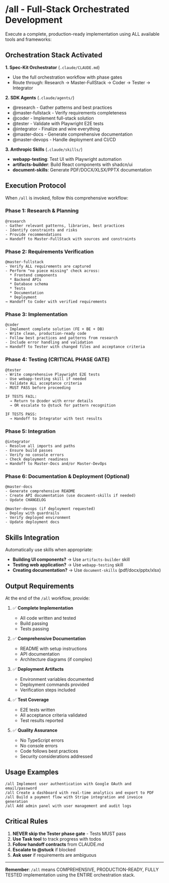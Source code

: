 # /all - Full-Stack Orchestrated Development

Execute a complete, production-ready implementation using ALL available tools and frameworks:

## Orchestration Stack Activated

**1. Spec-Kit Orchestrator** (`.claude/CLAUDE.md`)
- Use the full orchestration workflow with phase gates
- Route through: Research → Master-FullStack → Coder → Tester → Integrator

**2. SDK Agents** (`.claude/agents/`)
- @research - Gather patterns and best practices
- @master-fullstack - Verify requirements completeness
- @coder - Implement full-stack solution
- @tester - Validate with Playwright E2E tests
- @integrator - Finalize and wire everything
- @master-docs - Generate comprehensive documentation
- @master-devops - Handle deployment and CI/CD

**3. Anthropic Skills** (`.claude/skills/`)
- **webapp-testing**: Test UI with Playwright automation
- **artifacts-builder**: Build React components with shadcn/ui
- **document-skills**: Generate PDF/DOCX/XLSX/PPTX documentation

## Execution Protocol

When `/all` is invoked, follow this comprehensive workflow:

### Phase 1: Research & Planning
```
@research
- Gather relevant patterns, libraries, best practices
- Identify constraints and risks
- Provide recommendations
→ Handoff to Master-FullStack with sources and constraints
```

### Phase 2: Requirements Verification
```
@master-fullstack
- Verify ALL requirements are captured
- Perform "no piece missing" check across:
  * Frontend components
  * Backend APIs
  * Database schema
  * Tests
  * Documentation
  * Deployment
→ Handoff to Coder with verified requirements
```

### Phase 3: Implementation
```
@coder
- Implement complete solution (FE + BE + DB)
- Write clean, production-ready code
- Follow best practices and patterns from research
- Include error handling and validation
→ Handoff to Tester with changed files and acceptance criteria
```

### Phase 4: Testing (CRITICAL PHASE GATE)
```
@tester
- Write comprehensive Playwright E2E tests
- Use webapp-testing skill if needed
- Validate ALL acceptance criteria
- MUST PASS before proceeding

IF TESTS FAIL:
  → Return to @coder with error details
  → OR escalate to @stuck for pattern recognition

IF TESTS PASS:
  → Handoff to Integrator with test results
```

### Phase 5: Integration
```
@integrator
- Resolve all imports and paths
- Ensure build passes
- Verify no console errors
- Check deployment readiness
→ Handoff to Master-Docs and/or Master-DevOps
```

### Phase 6: Documentation & Deployment (Optional)
```
@master-docs
- Generate comprehensive README
- Create API documentation (use document-skills if needed)
- Update CHANGELOG

@master-devops (if deployment requested)
- Deploy with guardrails
- Verify deployed environment
- Update deployment docs
```

## Skills Integration

Automatically use skills when appropriate:

- **Building UI components?** → Use `artifacts-builder` skill
- **Testing web application?** → Use `webapp-testing` skill
- **Creating documentation?** → Use `document-skills` (pdf/docx/pptx/xlsx)

## Output Requirements

At the end of the `/all` workflow, provide:

1. ✅ **Complete Implementation**
   - All code written and tested
   - Build passing
   - Tests passing

2. ✅ **Comprehensive Documentation**
   - README with setup instructions
   - API documentation
   - Architecture diagrams (if complex)

3. ✅ **Deployment Artifacts**
   - Environment variables documented
   - Deployment commands provided
   - Verification steps included

4. ✅ **Test Coverage**
   - E2E tests written
   - All acceptance criteria validated
   - Test results reported

5. ✅ **Quality Assurance**
   - No TypeScript errors
   - No console errors
   - Code follows best practices
   - Security considerations addressed

## Usage Examples

```
/all Implement user authentication with Google OAuth and email/password
/all Create a dashboard with real-time analytics and export to PDF
/all Build a payment flow with Stripe integration and invoice generation
/all Add admin panel with user management and audit logs
```

## Critical Rules

1. **NEVER skip the Tester phase gate** - Tests MUST pass
2. **Use Task tool** to track progress with todos
3. **Follow handoff contracts** from CLAUDE.md
4. **Escalate to @stuck** if blocked
5. **Ask user** if requirements are ambiguous

---

**Remember**: `/all` means COMPREHENSIVE, PRODUCTION-READY, FULLY TESTED implementation using the ENTIRE orchestration stack.
